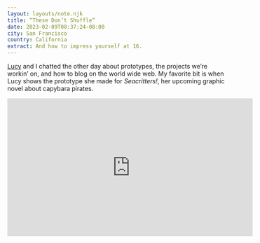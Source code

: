 ```yaml
---
layout: layouts/note.njk
title: “These Don’t Shuffle”
date: 2023-02-09T08:37:24-08:00
city: San Francisco
country: California
extract: And how to impress yourself at 16.
---
```


[Lucy](https://lucybellwood.com) and I chatted the other day about prototypes, the projects we’re workin’ on, and how to blog on the world wide web. My favorite bit is when Lucy shows the prototype she made for _Seacritters!_, her upcoming graphic novel about capybara pirates.

<iframe width="560" height="315" src="https://www.youtube.com/embed/bcG_3Ev6KV0" title="YouTube video player" frameborder="0" allow="accelerometer; autoplay; clipboard-write; encrypted-media; gyroscope; picture-in-picture; web-share" allowfullscreen></iframe>
